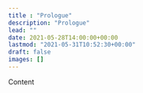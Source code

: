 ```yaml
---
title : "Prologue"
description: "Prologue"
lead: ""
date: 2021-05-28T14:00:00+00:00
lastmod: "2021-05-31T10:52:30+00:00"
draft: false
images: []
---
```


Content
